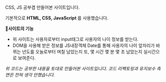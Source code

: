 CSS, JS 공부겸 만들어본 사이트입니다.

기본적으로 <strong>HTML, CSS, JavaScript </strong>를 사용했습니다.

🎯<strong>사이트의 기능</strong>
<ul>
  <li>위 사이트는 사용자로부터 input태그로 사용자의 나이 정보를 받는다.</li>
  <li>DOM을 사용해 받은 정보를 JS내장객체 Date를 통해 사용자의 나이 앞자리가 바뀌는 년도를 오늘로부터 며칠 남았는지 또, 몇 시간 몇 분 몇 초 남았는지 실시간으로 보여준다.</li>
</ul>

<i>위 코드는 공부한 내용을 토대로 만들어본 사이트입니다. 코드 리팩토링과 유지보수 측면은 전혀 생각 안했습니다.</i>
